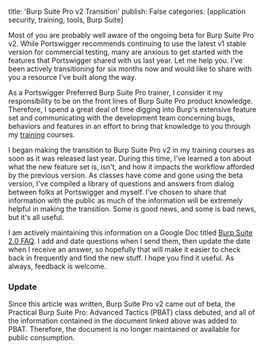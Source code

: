 title: 'Burp Suite Pro v2 Transition'
publish: False
categories: [application security, training, tools, Burp Suite]

Most of you are probably well aware of the ongoing beta for Burp Suite Pro v2. While Portswigger recommends continuing to use the latest v1 stable version for commercial testing, many are anxious to get started with the features that Portswigger shared with us last year. Let me help you. I've been actively transitioning for six months now and would like to share with you a resource I've built along the way.

<!-- READMORE -->

As a Portswigger Preferred Burp Suite Pro trainer, I consider it my responsibility to be on the front lines of Burp Suite Pro product knowledge. Therefore, I spend a great deal of time digging into Burp's extensive feature set and communicating with the development team concerning bugs, behaviors and features in an effort to bring that knowledge to you through my [training](https://www.practisec.com/training/) courses.

I began making the transition to Burp Suite Pro v2 in my training courses as soon as it was released last year. During this time, I've learned a ton about what the new feature set is, isn't, and how it impacts the workflow afforded by the previous version. As classes have come and gone using the beta version, I've compiled a library of questions and answers from dialog between folks at Portswigger and myself. I've chosen to share that information with the public as much of the information will be extremely helpful in making the transition. Some is good news, and some is bad news, but it's all useful.

I am actively maintaining this information on a Google Doc titled [Burp Suite 2.0 FAQ](https://docs.google.com/document/d/1vvYguq-s5VnkR51eBvXtORenzxI1U9vLtg80tRt38Do). I add and date questions when I send them, then update the date when I receive an answer, so hopefully that will make it easier to check back in frequently and find the new stuff. I hope you find it useful. As always, feedback is welcome.

### Update

Since this article was written, Burp Suite Pro v2 came out of beta, the Practical Burp Suite Pro: Advanced Tactics (PBAT) class debuted, and all of the information contained in the document linked above was added to PBAT. Therefore, the document is no longer maintained or available for public consumption.
